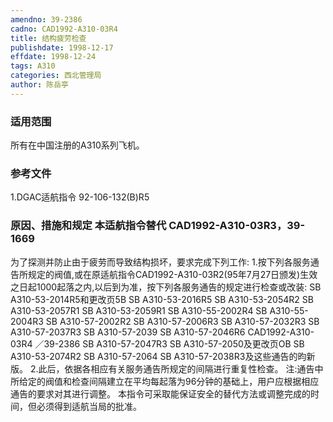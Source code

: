 ```yaml
---
amendno: 39-2386
cadno: CAD1992-A310-03R4
title: 结构疲劳检查
publishdate: 1998-12-17
effdate: 1998-12-24
tags: A310
categories: 西北管理局
author: 陈岳亭
---
```


### 适用范围 
所有在中国注册的A310系列飞机。

### 参考文件
1.DGAC适航指令 92-106-132(B)R5 

### 原因、措施和规定 本适航指令替代 CAD1992-A310-03R3，39-1669 
为了探测并防止由于疲劳而导致结构损坏，要求完成下列工作: 
    1.按下列各服务通告所规定的阀值,或在原适航指令CAD1992-A310-03R2(95年7月27日颁发)生效之日起1000起落之内,以后到为准，按下列各服务通告的规定进行检查或改装: 
SB A310-53-2014R5和更改页5B SB A310-53-2016R5 SB A310-53-2054R2 SB A310-53-2057R1 SB A310-53-2059R1 SB A310-55-2002R4 SB A310-55-2004R3 SB A310-57-2002R2 SB A310-57-2006R3 SB A310-57-2032R3 SB A310-57-2037R3 SB A310-57-2039 SB A310-57-2046R6 
       CAD1992-A310-03R4   ／39-2386 
SB A310-57-2047R3 SB A310-57-2050及更改页OB SB A310-53-2074R2 SB A310-57-2064 SB A310-57-2038R3及这些通告的昀新版。 
    2.此后，依据各相应有关服务通告所规定的间隔进行重复性检查。 注:通告中所给定的阀值和检查间隔建立在平均每起落为96分钟的基础上，用户应根据相应通告的要求对其进行调整。 
    本指令可采取能保证安全的替代方法或调整完成的时间，但必须得到适航当局的批准。
